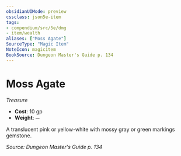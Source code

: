 ```yaml
---
obsidianUIMode: preview
cssclass: json5e-item
tags:
- compendium/src/5e/dmg
- item/wealth
aliases: ["Moss Agate"]
SourceType: "Magic Item"
NoteIcon: magicitem
BookSource: Dungeon Master's Guide p. 134
---
```

# Moss Agate
*Treasure*  

- **Cost**: 10 gp
- **Weight**: ⏤

A translucent pink or yellow-white with mossy gray or green markings gemstone.

*Source: Dungeon Master's Guide p. 134*
